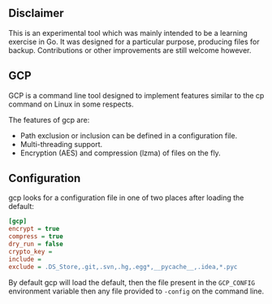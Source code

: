 Disclaimer
----------
This is an experimental tool which was mainly intended to 
be a learning exercise in Go.  It was designed for a particular
purpose, producing files for backup.  Contributions or other 
improvements are still welcome however.

GCP
---

GCP is a command line tool designed to implement features similar 
to the cp command on Linux in some respects. 

The features of gcp are:

  * Path exclusion or inclusion can be defined in a configuration file.
  * Multi-threading support.
  * Encryption (AES) and compression (lzma) of files on the fly.
  
  

Configuration
-------------

gcp looks for a configuration file in one of two places after loading 
the default:

```ini
[gcp]
encrypt = true
compress = true
dry_run = false
crypto_key =
include =
exclude = .DS_Store,.git,.svn,.hg,.egg*,__pycache__,.idea,*.pyc
```

By default gcp will load the default, then the file present in the 
``GCP_CONFIG`` environment variable then any file provided to ``-config`` on
the command line.